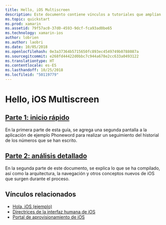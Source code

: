 ```yaml
---
title: Hello, iOS Multiscreen
description: Este documento contiene vínculos a tutoriales que amplían la aplicación de ejemplo Phoneword para agregar una segunda pantalla. En los tutoriales se explora el modelo de diseño Model-View-Controller, la navegación de iOS y otros conceptos básicos de desarrollo de iOS.
ms.topic: quickstart
ms.prod: xamarin
ms.assetid: 79f57ac0-37d0-4593-9dcf-fca93ad0be65
ms.technology: xamarin-ios
author: lobrien
ms.author: laobri
ms.date: 10/05/2018
ms.openlocfilehash: 0e3a37364b5715650fc893ec4549749b0788087a
ms.sourcegitcommit: e268fd44422d0bbc7c944a678e2cc633a0493122
ms.translationtype: HT
ms.contentlocale: es-ES
ms.lasthandoff: 10/25/2018
ms.locfileid: "50119779"
---
```

# <a name="hello-ios-multiscreen"></a>Hello, iOS Multiscreen

## <a name="part-1-quickstartiosget-startedhello-ios-multiscreenhello-ios-multiscreen-quickstartmd"></a>[Parte 1: inicio rápido](~/ios/get-started/hello-ios-multiscreen/hello-ios-multiscreen-quickstart.md)

En la primera parte de esta guía, se agrega una segunda pantalla a la aplicación de ejemplo Phoneword para realizar un seguimiento del historial de los números que se han escrito.

## <a name="part-2-deep-diveiosget-startedhello-ios-multiscreenhello-ios-multiscreen-deepdivemd"></a>[Parte 2: análisis detallado](~/ios/get-started/hello-ios-multiscreen/hello-ios-multiscreen-deepdive.md)

En la segunda parte de este documento, se explica lo que se ha compilado, así como la arquitectura, la navegación y otros conceptos nuevos de iOS que surgen durante el proceso.

## <a name="related-links"></a>Vínculos relacionados

- [Hola, iOS (ejemplo)](https://developer.xamarin.com/samples/monotouch/Hello_iOS/)
- [Directrices de la interfaz humana de iOS](http://developer.apple.com/library/ios/#documentation/UserExperience/Conceptual/MobileHIG/Introduction/Introduction.html)
- [Portal de aprovisionamiento de iOS](https://developer.apple.com/ios/manage/overview/index.action)
